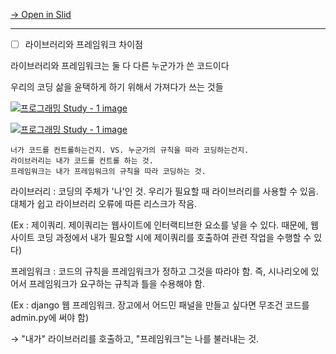 [→ Open in Slid](https://slid.cc/vdocs/3f82ab75ab6b4947a1081b59faa6ce71)


---

- [ ] 라이브러리와 프레임워크 차이점


라이브러리와 프레임워크는 둘 다 다른 누군가가 쓴 코드이다


우리의 코딩 삶을 윤택하게 하기 위해서 가져다가 쓰는 것들

[![프로그래밍 Study - 1 image](https://slid-capture.s3.ap-northeast-2.amazonaws.com/public/capture_images/3f82ab75ab6b4947a1081b59faa6ce71/caaecbe6-166e-4e5b-a4f0-7150afdc578a.png)](https://slid.cc/vdocs/3f82ab75ab6b4947a1081b59faa6ce71?v=93e578b99b5644f4858a62cf21b37138&start=52.84334417166138)

[![프로그래밍 Study - 1 image](https://slid-capture.s3.ap-northeast-2.amazonaws.com/public/capture_images/3f82ab75ab6b4947a1081b59faa6ce71/7fac4599-830c-49ce-9004-a834e1f7cbc1.png)](https://slid.cc/vdocs/3f82ab75ab6b4947a1081b59faa6ce71?v=93e578b99b5644f4858a62cf21b37138&start=66.4181059294281)

```
너가 코드를 컨트롤하는건지. VS. 누군가의 규칙을 따라 코딩하는건지.
라이브러리는 내가 코드를 컨트롤 하는 것.
프레임워크는 내가 프레임워크의 규칙을 따라 코딩하는 것.
```


라이브러리 : 코딩의 주체가 '나'인 것. 우리가 필요할 때 라이브러리를 사용할 수 있음. 대체가 쉽고 라이브러리 오류에 따른 리스크가 작음.


(Ex : 제이쿼리. 제이쿼리는 웹사이트에 인터랙티브한 요소를 넣을 수 있다. 때문에, 웹사이트 코딩 과정에서 내가 필요할 시에 제이쿼리를 호출하여 관련 작업을 수행할 수 있다)


프레임워크 : 코드의 규칙을 프레임워크가 정하고 그것을 따라야 함. 즉, 시나리오에 있어서 프레임워크가 요구하는 규칙과 틀을 수용해야 함.


(Ex : django 웹 프레임워크. 장고에서 어드민 패널을 만들고 싶다면 무조건 코드를 admin.py에 써야 함)





→ "내가" 라이브러리를 호출하고, "프레임워크"는 나를 불러내는 것.



